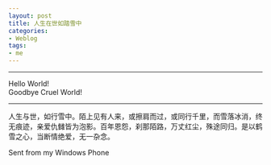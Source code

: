 ```yaml
---
layout: post
title: 人生在世如踏雪中
categories:
- Weblog
tags:
- me
---
```

**********
Hello World!    
Goodbye Cruel World!
**********
人生与世，如行雪中。陌上见有人来，或擦肩而过，或同行千里，而雪落冰消，终无痕迹，亲爱仇雠皆为泡影。百年恩怨，刹那陌路，万丈红尘，殊途同归。是以鹤雪之心，当断情绝爱，无一杂念。
    
Sent from my Windows Phone
